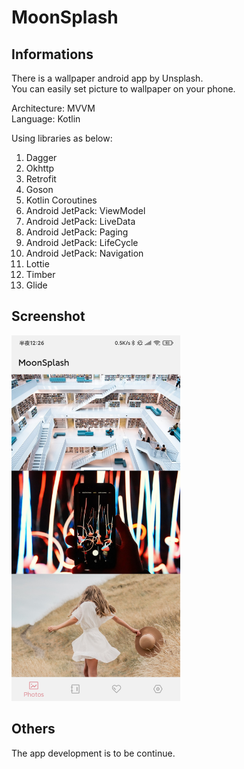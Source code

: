# MoonSplash

## Informations

There is a wallpaper android app by Unsplash.  
You can easily set picture to wallpaper on your phone.

Architecture: MVVM  
Language: Kotlin

Using libraries as below:
1. Dagger
2. Okhttp
3. Retrofit
4. Goson
5. Kotlin Coroutines
6. Android JetPack: ViewModel
7. Android JetPack: LiveData
8. Android JetPack: Paging
9. Android JetPack: LifeCycle
10. Android JetPack: Navigation
11. Lottie
12. Timber
13. Glide

## Screenshot
<img width="270" height="585" src="https://github.com/HyejeanMOON/MoonSplash/blob/master/Screenshot_2020-05-17-00-26-17-939_com.hyejeanmoon.wallpaperbyunsplash.jpg"/>

## Others
The app development is to be continue.
